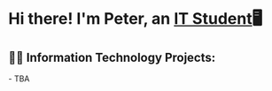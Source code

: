 <h1>Hi there! I'm Peter, an <a href="https://www.linkedin.com/in/petermara/">IT Student</a>🖥️</h1>

<h2>👨‍💻 Information Technology Projects:</h2>
- TBA
